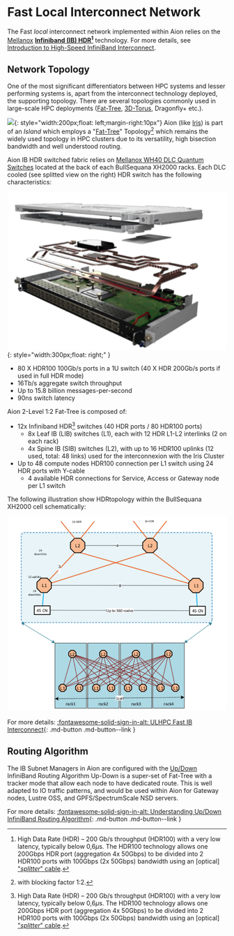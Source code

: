# Fast Local Interconnect Network

The Fast _local_ interconnect network implemented within Aion relies on the [Mellanox](https://www.mellanox.com/) **[Infiniband (IB) HDR](https://en.wikipedia.org/wiki/InfiniBand)[^1]** technology.
For more details, see [Introduction to
High-Speed InfiniBand Interconnect](https://www.hpcadvisorycouncil.com/pdf/Intro_to_InfiniBand.pdf).

[^1]: High Data Rate (HDR) – 200 Gb/s throughput (HDR100) with a very low latency, typically below 0,6$\mu$s. The HDR100 technology allows one 200Gbps HDR port (aggregation 4x 50Gbps) to be divided into 2 HDR100 ports with 100Gbps (2x 50Gbps) bandwidth using an [optical] ["_splitter_" cable](https://www.mellanox.com/related-docs/prod_cables/PB_MFS1S50-HxxxE_200Gbps_QSFP56_to_2x100Gbps_QSFP56_AOC.pdf).

## Network Topology

One of the most significant differentiators between HPC systems and lesser performing systems is, apart from the interconnect technology deployed, the supporting topology. There are several topologies commonly used in large-scale HPC deployments ([Fat-Tree](https://clusterdesign.org/fat-trees/), [3D-Torus](https://clusterdesign.org/torus/), Dragonfly+ etc.).

![](https://clusterdesign.org/wp-content/uploads/2012/02/fat_tree_varying_ports.png){: style="width:200px;float: left;margin-right:10px"}
Aion (like [Iris](../iris/index.md)) is part of an _Island_ which employs a "[Fat-Tree](https://clusterdesign.org/fat-trees/)" Topology[^2] which remains the widely used topology in HPC clusters due to its versatility, high bisection bandwidth and well understood routing.


Aion IB HDR switched fabric relies on [Mellanox WH40 DLC Quantum Switches](https://www.mellanox.com/products/infiniband-switches-ic/quantum) located at the back of each BullSequana XH2000 racks.
Each DLC cooled (see splitted view on the right) HDR switch has the following characteristics:

![](images/aion_WH40_DLC_quantum-switch__splitted_view.png){: style="width:300px;float: right;" }

* 80 X HDR100 100Gb/s ports in a 1U switch (40 X HDR 200Gb/s ports if used in full HDR mode)
* 16Tb/s aggregate switch throughput
* Up to 15.8 billion messages-per-second
* 90ns switch latency

Aion 2-Level 1:2 Fat-Tree  is composed of:

* 12x Infiniband HDR[^1] switches (40 HDR ports / 80 HDR100 ports)
    - 8x Leaf  IB (LIB) switches (L1), each with 12 HDR L1-L2 interlinks (2 on each rack)
    - 4x Spine IB (SIB) switches (L2), with up to 16 HDR100 uplinks (12 used, total: 48 links) used for the interconnexion with the Iris Cluster
* Up to 48 compute nodes HDR100 connection per L1 switch using 24 HDR ports with Y-cable
    - 4 available HDR connections for Service, Access or Gateway node per L1 switch

[^2]: with blocking factor 1:2.

The following illustration show HDRtopology within the BullSequana XH2000 cell schematically:

![](images/aion_XH2000_cell_IB_topology.png)

For more details:
[:fontawesome-solid-sign-in-alt: ULHPC Fast IB Interconnect](../../interconnect/ib.md#ulhpc-ib-topology){: .md-button .md-button--link }

## Routing Algorithm

The IB Subnet Managers in Aion are configured with the [Up/Down](https://community.mellanox.com/s/article/understanding-up-down-infiniband-routing-algorithm) InfiniBand Routing Algorithm
Up-Down is a super-set of Fat-Tree with a tracker mode that allow each node to have dedicated route. This is well adapted to IO traffic patterns, and would be used within Aion for Gateway nodes, Lustre OSS, and GPFS/SpectrumScale NSD servers.

For more details:
[:fontawesome-solid-sign-in-alt: Understanding Up/Down InfiniBand Routing Algorithm](https://community.mellanox.com/s/article/understanding-up-down-infiniband-routing-algorithm){: .md-button .md-button--link }
